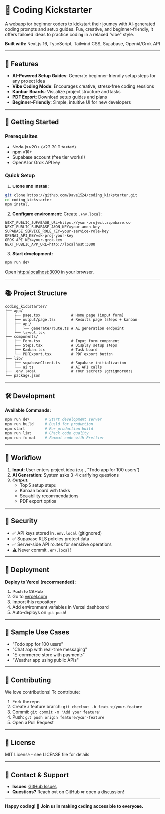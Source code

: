 # 🚀 Coding Kickstarter

A webapp for beginner coders to kickstart their journey with AI-generated coding prompts and setup guides. Fun, creative, and beginner-friendly, it offers tailored ideas to practice coding in a relaxed "vibe" style.

**Built with:** Next.js 16, TypeScript, Tailwind CSS, Supabase, OpenAI/Grok API

---

## 🌟 Features

- **AI-Powered Setup Guides**: Generate beginner-friendly setup steps for any project idea
- **Vibe Coding Mode**: Encourages creative, stress-free coding sessions
- **Kanban Boards**: Visualize project structure and tasks
- **PDF Export**: Download setup guides and plans
- **Beginner-Friendly**: Simple, intuitive UI for new developers

---

## 🚀 Getting Started

### Prerequisites
- Node.js v20+ (v22.20.0 tested)
- npm v10+
- Supabase account (free tier works!)
- OpenAI or Grok API key

### Quick Setup

1. **Clone and install:**
```bash
git clone https://github.com/Dave1524/coding_kickstarter.git
cd coding_kickstarter
npm install
```

2. **Configure environment:**
Create `.env.local`:
```env
NEXT_PUBLIC_SUPABASE_URL=https://your-project.supabase.co
NEXT_PUBLIC_SUPABASE_ANON_KEY=your-anon-key
SUPABASE_SERVICE_ROLE_KEY=your-service-role-key
OPENAI_API_KEY=sk-proj-your-key
GROK_API_KEY=your-grok-key
NEXT_PUBLIC_APP_URL=http://localhost:3000
```

3. **Start development:**
```bash
npm run dev
```

Open [http://localhost:3000](http://localhost:3000) in your browser.

---

## 📚 Project Structure

```
coding_kickstarter/
├── app/
│   ├── page.tsx              # Home page (input form)
│   ├── output/page.tsx       # Results page (steps + kanban)
│   ├── api/
│   │   └── generate/route.ts # AI generation endpoint
│   └── layout.tsx
├── components/
│   ├── Form.tsx              # Input form component
│   ├── Steps.tsx             # Display setup steps
│   ├── Kanban.tsx            # Task board
│   └── PDFExport.tsx         # PDF export button
├── lib/
│   ├── supabaseClient.ts     # Supabase initialization
│   └── ai.ts                 # AI API calls
├── .env.local                # Your secrets (gitignored!)
└── package.json
```

---

## 🛠️ Development

**Available Commands:**
```bash
npm run dev       # Start development server
npm run build     # Build for production
npm start         # Run production build
npm run lint      # Check code quality
npm run format    # Format code with Prettier
```

---

## 📖 Workflow

1. **Input**: User enters project idea (e.g., "Todo app for 100 users")
2. **AI Generation**: System asks 3-4 clarifying questions
3. **Output**: 
   - Top 5 setup steps
   - Kanban board with tasks
   - Scalability recommendations
   - PDF export option

---

## 🔐 Security

- ✅ API keys stored in `.env.local` (gitignored)
- ✅ Supabase RLS policies protect data
- ✅ Server-side API routes for sensitive operations
- ⚠️ Never commit `.env.local`!

---

## 🚀 Deployment

**Deploy to Vercel (recommended):**

1. Push to GitHub
2. Go to [vercel.com](https://vercel.com)
3. Import this repository
4. Add environment variables in Vercel dashboard
5. Auto-deploys on `git push`!

---

## 📝 Sample Use Cases

- "Todo app for 100 users"
- "Chat app with real-time messaging"
- "E-commerce store with payments"
- "Weather app using public APIs"

---

## 🤝 Contributing

We love contributions! To contribute:

1. Fork the repo
2. Create a feature branch: `git checkout -b feature/your-feature`
3. Commit: `git commit -m 'Add your feature'`
4. Push: `git push origin feature/your-feature`
5. Open a Pull Request

---

## 📄 License

MIT License - see LICENSE file for details

---

## 💬 Contact & Support

- **Issues**: [GitHub Issues](https://github.com/Dave1524/coding_kickstarter/issues)
- **Questions?** Reach out on GitHub or open a discussion!

---

**Happy coding! 🎉 Join us in making coding accessible to everyone.**
